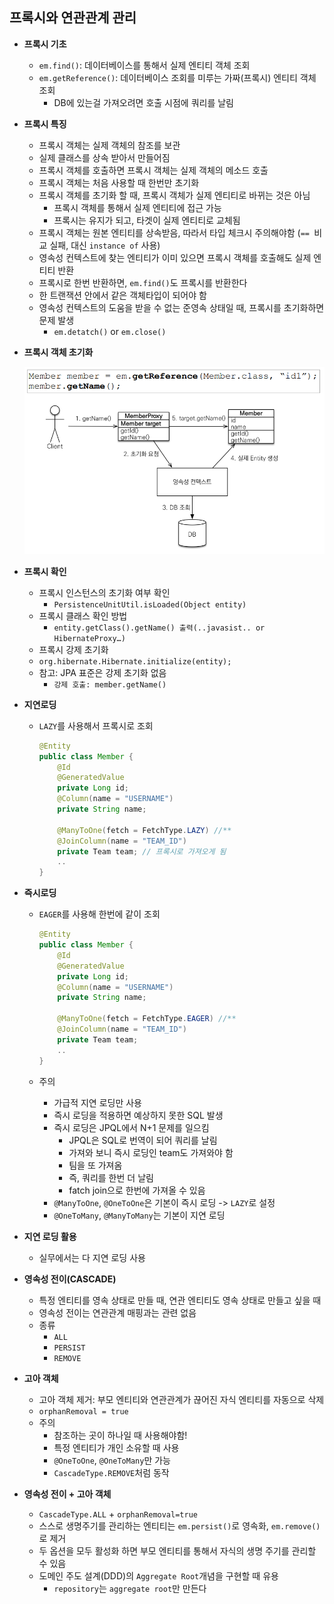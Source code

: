 ## 프록시와 연관관계 관리

- **프록시 기초**
  -  `em.find()`: 데이터베이스를 통해서 실제 엔티티 객체 조회
  - `em.getReference()`: 데이터베이스 조회를 미루는 가짜(프록시)  엔티티 객체 조회
    - DB에 있는걸 가져오려면 호출 시점에 쿼리를 날림



- **프록시 특징**
  - 프록시 객체는 실제 객체의 참조를 보관
  - 실제 클래스를 상속 받아서 만들어짐
  - 프록시 객체를 호출하면 프록시 객체는 실제 객체의 메소드 호출
  - 프록시 객체는 처음 사용할 때 한번만 초기화
  - 프록시 객체를 초기화  할 때, 프록시 객체가 실제 엔티티로 바뀌는 것은 아님
    - 프록시 객체를 통해서 실제 엔티티에 접근 가능
    - 프록시는 유지가 되고, 타겟이 실제 엔티티로 교체됨
  - 프록시 객체는 원본 엔티티를 상속받음, 따라서 타입 체크시 주의해야함 (`== `비교 실패, 대신 `instance of` 사용)
  - 영속성 컨텍스트에 찾는 엔티티가 이미 있으면 프록시 객체를 호출해도 실제 엔티티 반환
  - 프록시로 한번 반환하면, `em.find()`도 프록시를 반환한다
  - 한 트랜잭션 안에서 같은 객체타입이 되어야 함
  - 영속성 컨텍스트의 도움을 받을 수 없는 준영속 상태일 때, 프록시를 초기화하면 문제 발생
    - `em.detatch()` or `em.close()`



- **프록시 객체 초기화**

  ![image-20230210143452767](section8.assets/image-20230210143452767.png)

- **프록시 확인**
  - 프록시 인스턴스의 초기화 여부 확인
    - `PersistenceUnitUtil.isLoaded(Object entity)`
  - 프록시 클래스 확인 방법
    - `entity.getClass().getName() 출력(..javasist.. or  HibernateProxy…)`
  -  프록시 강제 초기화
    - `org.hibernate.Hibernate.initialize(entity);`
  - 참고: JPA 표준은 강제 초기화 없음
    - `강제 호출: member.getName()`



- **지연로딩**

  - `LAZY`를 사용해서 프록시로 조회

    ```java
    @Entity
    public class Member {
        @Id
        @GeneratedValue
        private Long id;
        @Column(name = "USERNAME")
        private String name;
        
        @ManyToOne(fetch = FetchType.LAZY) //**
        @JoinColumn(name = "TEAM_ID")
        private Team team; // 프록시로 가져오게 됨
        ..
    }
    
    ```

- **즉시로딩**

  - `EAGER`를 사용해 한번에 같이 조회

    ```java
    @Entity
    public class Member {
        @Id
        @GeneratedValue
        private Long id;
        @Column(name = "USERNAME")
        private String name;
        
        @ManyToOne(fetch = FetchType.EAGER) //**
        @JoinColumn(name = "TEAM_ID")
        private Team team;
        ..
    }
    
    ```

  - 주의
    - 가급적 지연 로딩만 사용
    - 즉시 로딩을 적용하면 예상하지 못한 SQL 발생
    - 즉시 로딩은 JPQL에서 N+1 문제를 일으킴
      - JPQL은 SQL로 번역이 되어 쿼리를 날림
      - 가져와 보니 즉시 로딩인 team도 가져와야 함
      - 팀을 또 가져옴
      - 즉, 쿼리를 한번 더 날림
      - fatch join으로 한번에 가져올 수 있음
    - `@ManyToOne`, `@OneToOne`은 기본이 즉시 로딩 -> `LAZY`로 설정
    - `@OneToMany`, `@ManyToMany`는 기본이 지연 로딩



- **지연 로딩 활용**
  - 실무에서는 다 지연 로딩 사용



- **영속성 전이(CASCADE)**
  - 특정 엔티티를 영속 상태로 만들 때, 연관 엔티티도 영속 상태로 만들고 싶을 때
  - 영속성 전이는 연관관계 매핑과는 관련 없음
  - 종류
    - `ALL`
    - `PERSIST`
    - `REMOVE`



- **고아 객체**
  - 고아 객체 제거: 부모 엔티티와 연관관계가 끊어진 자식 엔티티를 자동으로 삭제
  - `orphanRemoval = true`
  - 주의
    - 참조하는 곳이 하나일 때 사용해야함!
    - 특정 엔티티가 개인 소유할 때 사용
    - `@OneToOne`, `@OneToMany`만 가능
    - `CascadeType.REMOVE`처럼 동작



- **영속성 전이 + 고아 객체**
  - `CascadeType.ALL` + `orphanRemoval=true`
  -  스스로 생명주기를 관리하는 엔티티는 `em.persist()`로 영속화,  `em.remove()`로 제거
  - 두 옵션을 모두 활성화 하면 부모 엔티티를 통해서 자식의 생명 주기를 관리할 수 있음
  - 도메인 주도 설계(DDD)의 `Aggregate Root`개념을 구현할 때 유용
    - `repository`는 `aggregate root`만 만든다